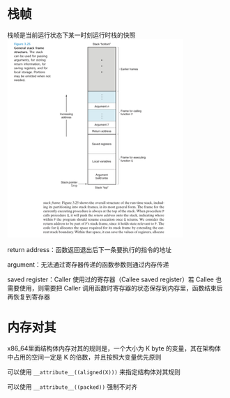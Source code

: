 # 栈帧

栈帧是当前运行状态下某一时刻运行时栈的快照
<img src="../imgs/trapframe.jpeg" width=80%>

return address：函数返回退出后下一条要执行的指令的地址

argument：无法通过寄存器传递的函数参数则通过内存传递

saved register：Caller 使用过的寄存器（Callee saved register）若 Callee 也需要使用，则需要把 Caller 调用函数时寄存器的状态保存到内存里，函数结束后再恢复到寄存器


# 内存对其

x86_64里面结构体内存对其的规则是，一个大小为 K byte 的变量，其在架构体中占用的空间一定是 K 的倍数，并且按照大变量优先原则

可以使用 ```__attribute__((aligned(X)))``` 来指定结构体对其规则

可以使用 ```__attribute__((packed))``` 强制不对齐